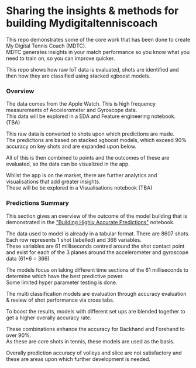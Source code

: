 # Sharing the insights &amp; methods for building Mydigitaltenniscoach

This repo demonstrates some of the core work that has been done to create My Digital Tennis Coach (MDTC).  
MDTC generates insights in your match performance so you know what you need to train on, so you can improve quicker.

This repo shows how raw IoT data is evaluated, shots are identified and then how they are classified using stacked xgboost models.

### Overview

The data comes from the Apple Watch.  This is high frequency measurements of Accelerometer and Gyroscope data.  
This data will be explored in a EDA and Feature engineering notebook. (TBA)

This raw data is converted to shots upon which predictions are made.  
The predictions are based on stacked xgboost models, which exceed 90% accuracy on key shots and are expanded upon below.

All of this is then combined to points and the outcomes of these are evaluated, so the data can be visualized in the app.

Whilst the app is on the market, there are further analytics and visualisations that add greater insights.  
These will be be explored in a Visualisations notebook (TBA)

### Predictions Summary

This section gives an overview of the outcome of the model building that is demonstrated in the ["Building Highly Accurate Predictions"](https://github.com/jamesoliver1981/DemoTennis/blob/main/Building_Predictions/Building_Highly_Accurate_Shot_Predictions_in_Tennis.ipynb) notebook.  

The data used to model is already in a tabular format.  There are 8607 shots.
Each row represents 1 shot (labelled) and 366 variables.  
These variables are 61 milliseconds centred around the shot contact point and exist for each of the 3 planes around the accelerometer and gyroscope data (61*6 = 366)

The models focus on taking different time sections of the 61 milliseconds to determine which have the best predictive power.  
Some limited hyper parameter testing is done.  

The multi classification models are evaluation through accuracy evaluation & review of shot performance via cross tabs.

To boost the results, models with different set ups are blended together to get a higher overally accuracy rate.

These combinations enhance the accuracy for Backhand and Forehand to over 90%.  
As these are core shots in tennis, these models are used as the basis.  

Overally prediction accuracy of volleys and slice are not satisfactory and these are areas upon which further development is needed.
